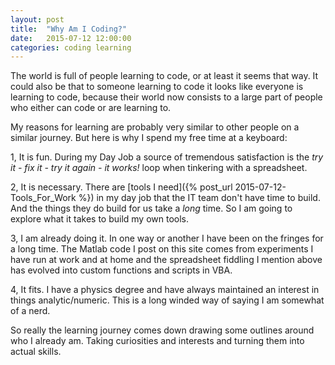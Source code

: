 ```yaml
---
layout: post
title:  "Why Am I Coding?"
date:   2015-07-12 12:00:00
categories: coding learning
---
```


The world is full of people learning to code, or at least it seems that way. It could also be that to someone learning to code it looks like everyone is learning to code, because their world now consists to a large part of people who either can code or are learning to.

My reasons for learning are probably very similar to other people on a similar journey. But here is why I spend my free time at a keyboard:

1, It is fun. During my Day Job a source of tremendous satisfaction is the *try it - fix it - try it again - it works!* loop when tinkering with a spreadsheet.

2, It is necessary. There are [tools I need]({% post_url 2015-07-12-Tools_For_Work %}) in my day job that the IT team don't have time to build. And the things they do build for us take a *long* time. So I am going to explore what it takes to build my own tools.

3, I am already doing it. In one way or another I have been on the fringes for a long time. The Matlab code I post on this site comes from experiments I have run at work and at home and the spreadsheet fiddling I mention above has evolved into custom functions and scripts in VBA.

4, It fits. I have a physics degree and have always maintained an interest in things analytic/numeric. This is a long winded way of saying I am somewhat of a nerd.

So really the learning journey comes down drawing some outlines around who I already am. Taking curiosities and interests and turning them into actual skills.
